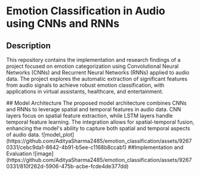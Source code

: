 # Emotion Classification in Audio using CNNs and RNNs
## Description
<p>This repository contains the implementation and research findings of a project focused on emotion categorization using Convolutional Neural Networks (CNNs) and Recurrent Neural Networks (RNNs) applied to audio data. The project explores the automatic extraction of significant features from audio signals to achieve robust emotion classification, with applications in virtual assistants, healthcare, and entertainment.</p>
## Model Architecture
The proposed model architecture combines CNNs and RNNs to leverage spatial and temporal features in audio data. CNN layers focus on spatial feature extraction, while LSTM layers handle temporal feature learning. The integration allows for spatial-temporal fusion, enhancing the model's ability to capture both spatial and temporal aspects of audio data.
![model_plot](https://github.com/AdityaSharma2485/emotion_classification/assets/92670331/cebc9da1-8642-4b91-b5ee-c1168b8ccab1)
##Implementation and Evaluation
![image](https://github.com/AdityaSharma2485/emotion_classification/assets/92670331/810f262d-5906-475b-acbe-fcde4de377dd)


